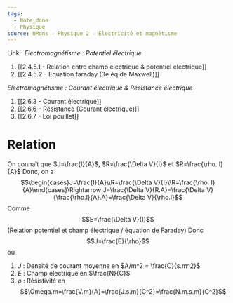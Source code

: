 ```yaml
---
tags:
  - Note_done
  - Physique
source: UMons - Physique 2 - Electricité et magnétisme
---
```


Link :
_Electromagnétisme : Potentiel électrique_
1. [[2.4.5.1 - Relation entre champ électrique & potentiel électrique]]
2. [[2.4.5.2 - Equation faraday (3e éq de Maxwell)]]

_Electromagnétisme : Courant électrique & Resistance électrique_
1. [[2.6.3 - Courant électrique]]
2. [[2.6.6 - Résistance (Courant électrique)]]
3. [[2.6.7 - Loi pouillet]]

# Relation 
On connaît que $J=\frac{I}{A}$, $R=\frac{\Delta V}{I}$ et $R=\frac{\rho. l}{A}$ 
Donc, on a $$\begin{cases}J=\frac{I}{A}\\R=\frac{\Delta V}{I}\\R=\frac{\rho. l}{A}\end{cases}\Rightarrow J=\frac{\Delta V}{R.A}=\frac{\Delta V}{\frac{\rho.l}{A}.A}=\frac{\Delta V}{\rho.l}$$ Comme $$E=\frac{\Delta V}{l}$$ (Relation potentiel et champ électrique / équation de Faraday)
Donc $$J=\frac{E}{\rho}$$ où 
1. $J$ : Densité de courant moyenne en $A/m^2 = \frac{C}{s.m^2}$ 
2. $E$ : Champ électrique en $\frac{N}{C}$ 
3. $\rho$ : Résistivité en $$\Omega.m=\frac{V.m}{A}=\frac{J.s.m}{C^2}=\frac{N.m.s.m}{C^2}$$